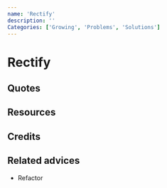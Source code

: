 ```yaml
---
name: 'Rectify'
description: ''
Categories: ['Growing', 'Problems', 'Solutions']
---
```

# Rectify

## Quotes

## Resources

## Credits

## Related advices

- Refactor
